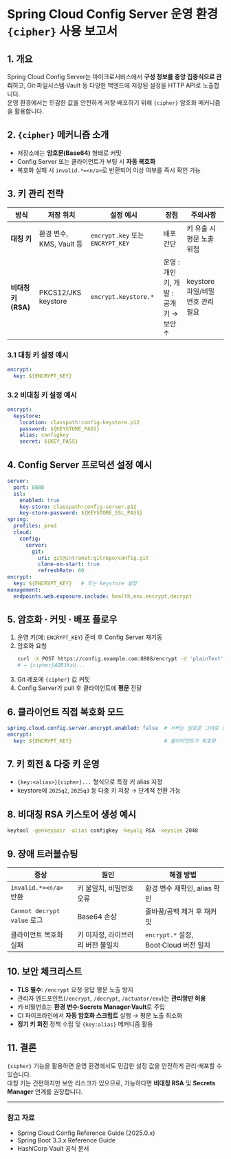 
# Spring Cloud Config Server 운영 환경 `{cipher}` 사용 보고서

## 1. 개요
Spring Cloud Config Server는 마이크로서비스에서 **구성 정보를 중앙 집중식으로 관리**하고, Git·파일시스템·Vault 등 다양한 백엔드에 저장된 설정을 HTTP API로 노출합니다.  
운영 환경에서는 민감한 값을 안전하게 저장·배포하기 위해 `{cipher}` 암호화 메커니즘을 활용합니다.

## 2. `{cipher}` 메커니즘 소개
- 저장소에는 **암호문(Base64)** 형태로 커밋  
- Config Server 또는 클라이언트가 부팅 시 **자동 복호화**  
- 복호화 실패 시 `invalid.*=<n/a>`로 반환되어 이상 여부를 즉시 확인 가능

## 3. 키 관리 전략

| 방식 | 저장 위치 | 설정 예시 | 장점 | 주의사항 |
|------|----------|-----------|------|---------|
| **대칭 키** | 환경 변수, KMS, Vault 등 | `encrypt.key` 또는 `ENCRYPT_KEY` | 배포 간단 | 키 유출 시 평문 노출 위험 |
| **비대칭 키(RSA)** | PKCS12/JKS keystore | `encrypt.keystore.*` | 운영 : 개인키, 개발 : 공개키 → 보안 ↑ | keystore 파일/비밀번호 관리 필요 |

### 3.1 대칭 키 설정 예시
```yaml
encrypt:
  key: ${ENCRYPT_KEY}
```

### 3.2 비대칭 키 설정 예시
```yaml
encrypt:
  keystore:
    location: classpath:config-keystore.p12
    password: ${KEYSTORE_PASS}
    alias: configkey
    secret: ${KEY_PASS}
```

## 4. Config Server 프로덕션 설정 예시
```yaml
server:
  port: 8888
  ssl:
    enabled: true
    key-store: classpath:config-server.p12
    key-store-password: ${KEYSTORE_SSL_PASS}
spring:
  profiles: prod
  cloud:
    config:
      server:
        git:
          uri: git@intranet:gitrepo/config.git
          clone-on-start: true
          refreshRate: 60
encrypt:
  key: ${ENCRYPT_KEY}   # 또는 keystore 설정
management:
  endpoints.web.exposure.include: health,env,encrypt,decrypt
```

## 5. 암호화 · 커밋 · 배포 플로우
1. 운영 키(예: `ENCRYPT_KEY`) 준비 후 Config Server 재기동  
2. 암호화 요청  
   ```bash
   curl -X POST https://config.example.com:8888/encrypt -d 'plainText'
   # → {cipher}AQB3XzU...
   ```  
3. Git 레포에 `{cipher}` 값 커밋  
4. Config Server가 pull 후 클라이언트에 **평문** 전달

## 6. 클라이언트 직접 복호화 모드
```yaml
spring.cloud.config.server.encrypt.enabled: false  # 서버는 암호문 그대로 전달
encrypt:
  key: ${ENCRYPT_KEY}                              # 클라이언트가 복호화
```

## 7. 키 회전 & 다중 키 운영
- `{key:<alias>}{cipher}...` 형식으로 특정 키 alias 지정  
- keystore에 `2025q2`, `2025q3` 등 다중 키 저장 → 단계적 전환 가능

## 8. 비대칭 RSA 키스토어 생성 예시
```bash
keytool -genkeypair -alias configkey -keyalg RSA -keysize 2048         -storetype PKCS12 -keystore config-keystore.p12 -validity 3650
```

## 9. 장애 트러블슈팅

| 증상 | 원인 | 해결 방법 |
|------|------|-----------|
| `invalid.*=<n/a>` 반환 | 키 불일치, 비밀번호 오류 | 환경 변수 재확인, alias 확인 |
| `Cannot decrypt value` 로그 | Base64 손상 | 줄바꿈/공백 제거 후 재커밋 |
| 클라이언트 복호화 실패 | 키 미지정, 라이브러리 버전 불일치 | `encrypt.*` 설정, Boot·Cloud 버전 일치 |

## 10. 보안 체크리스트
- **TLS 필수**: `/encrypt` 요청·응답 평문 노출 방지  
- 관리자 엔드포인트(`/encrypt`, `/decrypt`, `/actuator/env`)는 **관리망만 허용**  
- 키·비밀번호는 **환경 변수·Secrets Manager·Vault**로 주입  
- CI 파이프라인에서 **자동 암호화 스크립트** 실행 → 평문 노출 최소화  
- **정기 키 회전** 정책 수립 및 `{key:alias}` 메커니즘 활용

## 11. 결론
`{cipher}` 기능을 활용하면 운영 환경에서도 민감한 설정 값을 안전하게 관리·배포할 수 있습니다.  
대칭 키는 간편하지만 보안 리스크가 있으므로, 가능하다면 **비대칭 RSA** 및 **Secrets Manager** 연계를 권장합니다.

---

### 참고 자료
- Spring Cloud Config Reference Guide (2025.0.x)
- Spring Boot 3.3.x Reference Guide
- HashiCorp Vault 공식 문서

